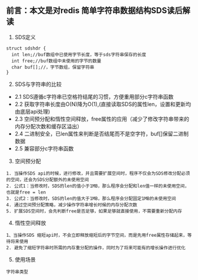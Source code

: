 ## 前言：本文是对redis 简单字符串数据结构SDS读后解读

1. SDS定义
```
struct sdshdr {
  int len;//buf数组中已使用字节长度，等于sds字符串保存的长度
  int free;//buf数组中未使用的字节的数量
  char buf[];//，字节数组，保留字符串
}
```
2. SDS与字符串的比较
 * 2.1 SDS遵循c字符串已空格符结尾的习惯，方便重用部分c字符串函数
 * 2.2 获取字符串长度由O(N)降为O(1),(直接读取SDS的属性len，设置和更新均由底层api处理)
 * 2.3 空间预分配和惰性空间释放，free属性的应用（减少了修改字符串带来的内存分配次数和缓存区溢出）
 * 2.4 二进制安全，已len属性来判断是否结尾而不是空字符，buf[]保留二进制数据
 * 2.5 兼容部分c字符串函数
3. 空间预分配
```
1. 当操作SDS api的时候，进行修改，并且需要扩展空间时，程序不仅会为SDS修改分配必须的空间，还会为SDS分配额外的未使用空间
2. 公式1：当修改时，SDS的len的值小于1MB，那么程序会分配和len值一样的未使用空间，也就是free = len
3. 公式2：当修改时，SDS的len的值大于1MB，那么程序会分配固定1MB的未使用空间
4. 通过空间预分配策略，减少操作字符串增长时候的内存分配次数
5. 扩展SDS空间时，会先判断free是否足够，如果足够就直接使用，不需要重新分配内存
```
4. 惰性空间释放
```
1、当操作SDS 缩短api时，不会立即释放缩短后的字节空间，而是先用free属性存储起来，等待将来使用
2. 避免了缩短字符串时所需的内存重分配的操作，同时为了将来可能有的增长操作进行优化
```
5. 使用场景
```
字符串类型
```

